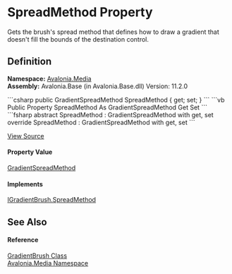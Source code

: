 # SpreadMethod Property


Gets the brush's spread method that defines how to draw a gradient that doesn't fill the bounds of the destination control.



## Definition
**Namespace:** <a href="N_Avalonia_Media">Avalonia.Media</a>  
**Assembly:** Avalonia.Base (in Avalonia.Base.dll) Version: 11.2.0

<Tabs groupId="api-code-preview">
<TabItem value="csharp" label="C#">
```csharp
public GradientSpreadMethod SpreadMethod { get; set; }
```
</TabItem>
<TabItem value="vb" label="VB">
```vb
Public Property SpreadMethod As GradientSpreadMethod
	Get
	Set
```
</TabItem>
<TabItem value="fsharp" label="F#">
```fsharp
abstract SpreadMethod : GradientSpreadMethod with get, set
override SpreadMethod : GradientSpreadMethod with get, set
```
</TabItem>
</Tabs>



<a href="https://github.com/AvaloniaUI/Avalonia/tree/master/src/Avalonia.Base/Media/GradientBrush.cs#L48" title="View the source code">View Source</a>



#### Property Value
<a href="T_Avalonia_Media_GradientSpreadMethod">GradientSpreadMethod</a>

#### Implements
<a href="P_Avalonia_Media_IGradientBrush_SpreadMethod">IGradientBrush.SpreadMethod</a>  


## See Also


#### Reference
<a href="T_Avalonia_Media_GradientBrush">GradientBrush Class</a>  
<a href="N_Avalonia_Media">Avalonia.Media Namespace</a>  


